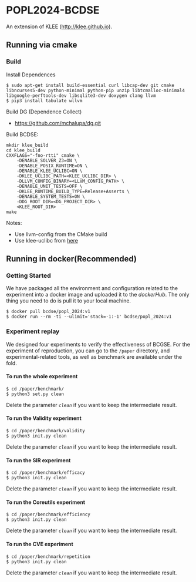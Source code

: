 POPL2024-BCDSE
=============================
An extension of KLEE (http://klee.github.io). 
## Running via cmake
### Build
Install Dependences
```
$ sudo apt-get install build-essential curl libcap-dev git cmake libncurses5-dev python-minimal python-pip unzip libtcmalloc-minimal4 libgoogle-perftools-dev libsqlite3-dev doxygen clang llvm
$ pip3 install tabulate wllvm
```
Build DG (Dependence Collect)
* https://github.com/mchalupa/dg.git

Build BCDSE:
```
mkdir klee_build
cd klee_build
CXXFLAGS="-fno-rtti" cmake \
    -DENABLE_SOLVER_Z3=ON \
    -DENABLE_POSIX_RUNTIME=ON \
    -DENABLE_KLEE_UCLIBC=ON \
    -DKLEE_UCLIBC_PATH=<KLEE_UCLIBC_DIR> \
    -DLLVM_CONFIG_BINARY=<LLVM_CONFIG_PATH> \
    -DENABLE_UNIT_TESTS=OFF \
    -DKLEE_RUNTIME_BUILD_TYPE=Release+Asserts \
    -DENABLE_SYSTEM_TESTS=ON \
    -DDG_ROOT_DIR=<DG_PROJECT_DIR> \
    <KLEE_ROOT_DIR>
make
```

Notes:
* Use llvm-config from the CMake build
* Use klee-uclibc from [here](https://github.com/klee/klee-uclibc.git)

## Running in docker(Recommended)
### Getting Started 
We have packaged all the environment and configuration related to the experiment into a docker image and uploaded it to the *dockerHub*. The only thing you need to do is pull it to your local machine.
```
$ docker pull bcdse/popl_2024:v1
$ docker run --rm -ti --ulimit='stack=-1:-1' bcdse/popl_2024:v1
```

### Experiment replay
We designed four experiments to verify the effectiveness of BCGSE. For the experiment of reproduction, you can go to the ```/paper``` directory, and experimental-related tools, as well as benchmark are available under the fold.

#### To run the whole experiment
```
$ cd /paper/benchmark/
$ python3 set.py clean
```
Delete the parameter *`clean`* if you want to keep the intermediate result.

#### To run the **Validity** experiment
```
$ cd /paper/benchmark/validity
$ python3 init.py clean
```
Delete the parameter *`clean`* if you want to keep the intermediate result.

#### To run the **SIR** experiment
```
$ cd /paper/benchmark/efficacy
$ python3 init.py clean
```
Delete the parameter *`clean`* if you want to keep the intermediate result.

#### To run the **Coreutils** experiment
```
$ cd /paper/benchmark/efficiency
$ python3 init.py clean
```
Delete the parameter *`clean`* if you want to keep the intermediate result.

#### To run the **CVE** experiment
```
$ cd /paper/benchmark/repetition
$ python3 init.py clean
```
Delete the parameter *`clean`* if you want to keep the intermediate result.
